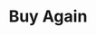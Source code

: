---
title: Buy Again
description:
order: 2

#project-hero
project-hero-image: /assets/imgs/cover-buy-again.png
project-title: Buy Again

#project information
client-header: Client
client-text: Walgreens
client-url-text: walgreens.com
client-url: https://www.walgreens.com/
responsibilities-header: Responsibilities
responsibilities-text: research, ui design, prototype
tools-header: Tools
tools-text: Sketch, Sketch Measure, InVision

#project sections
problem-header: Problem
problem-text: |
  The Reorder Products page in the account section of Walgreens.com is an underutilized feature that was launched without going through a proper research and design process. There is very little-to-no awareness of this feature, and from a business perspective can be an effective tool for repeat purchases.
project-goal-header: Project Goal
project-goal-text: |
  Improve the current Reorder Page by increasing customers’ awareness of the products they have purchased in the past.  
solution-header: Solution
solution-text: |
  Buy Again (formerly Reorder Products) is a product that was created to allow customers to browse through products they have previously purchased online and in-stores. This iteration of the product was designed to provide an easily digestible browse page to help customers find the products they’re looking for, know what savings and deals are associated with those products, and personalize their data to show them their most frequently purchased items first.
process-header: Process
process-text: |
  My initial research involved different types of shopping lists from a variety of online retailers. This research included sketching wireframes and determining which features paired well with the Walgreens brand and project goals. I worked closely with the UX designer on my team to determine what information would be useful to show on the product cards, and identify what other areas of the site this product would affect. Based on the nature of our product grids, I designed comps with a list view to differentiate personalized lists from general product lists on Walgreens.com. My comps included designs for desktop, tablet, and mobile, showing the different breakpoints of each device size. Through this process I also worked closely with the copywriter on my team to ensure that the tone and experience of the user flow matched our project goals.


#project images
image-1-caption: // Desktop view of items found in Buy Again list
image-1: /assets/imgs/buyagain-1.gif

image-2-caption: // Mobile view of items found in Buy Again list
image-2: /assets/imgs/buyagain-2.gif

image-3-caption:
image-3:

image-4-caption:
image-4:

image-5-caption:
image-5:

image-6-caption:
image-6:

image-7-caption:
image-7:

# settings
layout: single/work
permalink: /work/buy-again/
---